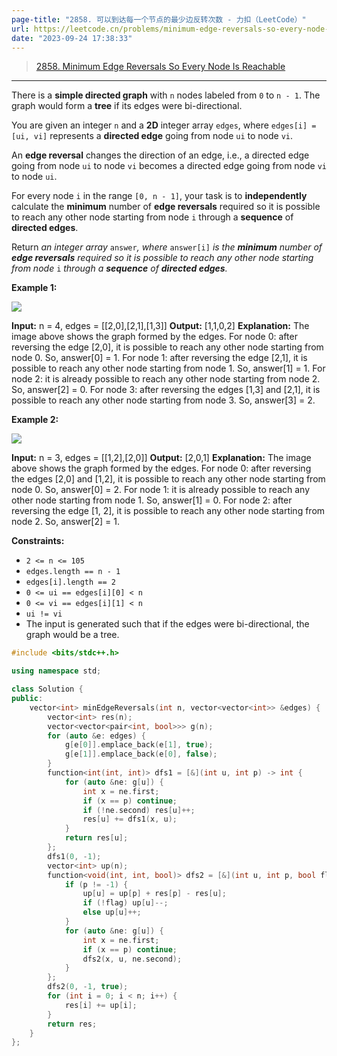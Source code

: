 ```yaml
---
page-title: "2858. 可以到达每一个节点的最少边反转次数 - 力扣（LeetCode）"
url: https://leetcode.cn/problems/minimum-edge-reversals-so-every-node-is-reachable/description/
date: "2023-09-24 17:38:33"
---
```


> [2858\. Minimum Edge Reversals So Every Node Is Reachable](https://leetcode.cn/problems/minimum-edge-reversals-so-every-node-is-reachable/)

---

There is a **simple directed graph** with `n` nodes labeled from `0` to `n - 1`. The graph would form a **tree** if its edges were bi-directional.

You are given an integer `n` and a **2D** integer array `edges`, where `edges[i] = [ui, vi]` represents a **directed edge** going from node `ui` to node `vi`.

An **edge reversal** changes the direction of an edge, i.e., a directed edge going from node `ui` to node `vi` becomes a directed edge going from node `vi` to node `ui`.

For every node `i` in the range `[0, n - 1]`, your task is to **independently** calculate the **minimum** number of **edge reversals** required so it is possible to reach any other node starting from node `i` through a **sequence** of **directed edges**.

Return *an integer array* `answer`*, where* `answer[i]` *is the* ***minimum** number of **edge reversals** required so it is possible to reach any other node starting from node* `i` *through a **sequence** of **directed edges**.*

**Example 1:**

![](https://assets.leetcode.com/uploads/2023/08/26/image-20230826221104-3.png)

**Input:** n = 4, edges = \[\[2,0\],\[2,1\],\[1,3\]\]
**Output:** \[1,1,0,2\]
**Explanation:** The image above shows the graph formed by the edges.
For node 0: after reversing the edge \[2,0\], it is possible to reach any other node starting from node 0.
So, answer\[0\] = 1.
For node 1: after reversing the edge \[2,1\], it is possible to reach any other node starting from node 1.
So, answer\[1\] = 1.
For node 2: it is already possible to reach any other node starting from node 2.
So, answer\[2\] = 0.
For node 3: after reversing the edges \[1,3\] and \[2,1\], it is possible to reach any other node starting from node 3.
So, answer\[3\] = 2.

**Example 2:**

![](https://assets.leetcode.com/uploads/2023/08/26/image-20230826225541-2.png)

**Input:** n = 3, edges = \[\[1,2\],\[2,0\]\]
**Output:** \[2,0,1\]
**Explanation:** The image above shows the graph formed by the edges.
For node 0: after reversing the edges \[2,0\] and \[1,2\], it is possible to reach any other node starting from node 0.
So, answer\[0\] = 2.
For node 1: it is already possible to reach any other node starting from node 1.
So, answer\[1\] = 0.
For node 2: after reversing the edge \[1, 2\], it is possible to reach any other node starting from node 2.
So, answer\[2\] = 1.

**Constraints:**

-   `2 <= n <= 105`
-   `edges.length == n - 1`
-   `edges[i].length == 2`
-   `0 <= ui == edges[i][0] < n`
-   `0 <= vi == edges[i][1] < n`
-   `ui != vi`
-   The input is generated such that if the edges were bi-directional, the graph would be a tree.
```cpp
#include <bits/stdc++.h>

using namespace std;

class Solution {
public:
    vector<int> minEdgeReversals(int n, vector<vector<int>> &edges) {
        vector<int> res(n);
        vector<vector<pair<int, bool>>> g(n);
        for (auto &e: edges) {
            g[e[0]].emplace_back(e[1], true);
            g[e[1]].emplace_back(e[0], false);
        }
        function<int(int, int)> dfs1 = [&](int u, int p) -> int {
            for (auto &ne: g[u]) {
                int x = ne.first;
                if (x == p) continue;
                if (!ne.second) res[u]++;
                res[u] += dfs1(x, u);
            }
            return res[u];
        };
        dfs1(0, -1);
        vector<int> up(n);
        function<void(int, int, bool)> dfs2 = [&](int u, int p, bool flag) {
            if (p != -1) {
                up[u] = up[p] + res[p] - res[u];
                if (!flag) up[u]--;
                else up[u]++;
            }
            for (auto &ne: g[u]) {
                int x = ne.first;
                if (x == p) continue;
                dfs2(x, u, ne.second);
            }
        };
        dfs2(0, -1, true);
        for (int i = 0; i < n; i++) {
            res[i] += up[i];
        }
        return res;
    }
};
```